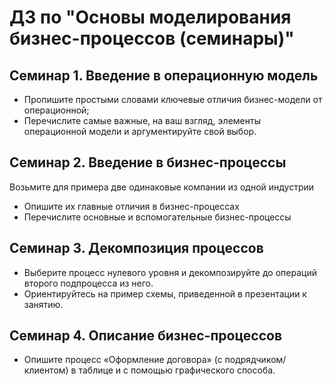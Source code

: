 # ДЗ по "Основы моделирования бизнес-процессов (семинары)"

## Семинар 1. Введение в операционную модель 
- Пропишите простыми словами ключевые отличия бизнес-модели от операционной;  
- Перечислите самые важные, на ваш взгляд, элементы операционной модели и аргументируйте свой выбор.

## Семинар 2. Введение в бизнес-процессы
Возьмите для примера две одинаковые компании из одной индустрии  
- Опишите их главные отличия в бизнес-процессах
- Перечислите основные и вспомогательные бизнес-процессы

## Семинар 3. Декомпозиция процессов
- Выберите процесс нулевого уровня и декомпозируйте до операций второго подпроцесса из него.
- Ориентируйтесь на пример схемы, приведенной в презентации к занятию.

## Семинар 4. Описание бизнес-процессов
- Опишите процесс «Оформление договора» (с подрядчиком/клиентом) в таблице и с помощью графического способа.

